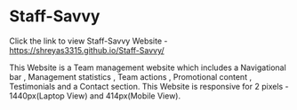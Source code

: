 # Staff-Savvy
Click the link to view Staff-Savvy Website - https://shreyas3315.github.io/Staff-Savvy/

This Website is a Team management website which includes a Navigational bar , Management statistics , Team actions , Promotional content , Testimonials and a Contact section.
This Website is responsive for 2 pixels - 1440px(Laptop View) and 414px(Mobile View).
